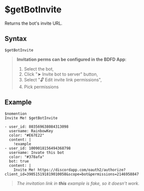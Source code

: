 # $getBotInvite
Returns the bot's invite URL.

## Syntax
```
$getBotInvite
```

> **Invitation perms can be configured in the BDFD App**:
> 1. Select the bot,
> 2. Click "➤ Invite bot to server" button,
> 3. Select "🔓 Edit invite link permissions",
> 4. Pick permissions

## Example
```
$nomention
Invite Me! $getBotInvite
```

``` discord yaml
- user_id: 803569638084313098
  username: RainbowKey
  color: "#E67E22"
  content: |
    !example
- user_id: 1009018156494368798
  username: Invate this bot
  color: "#378afa"
  bot: true
  content: |
    Invite Me! https://discordapp.com/oauth2/authorize?client_id=390515191819010058&scope=bot&permissions=2146958847
```

> *The invitation link in **this** example is fake, so it doesn’t work.*
